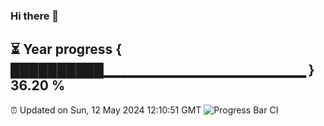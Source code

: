 ### Hi there 👋
⏳ Year progress { ██████████▁▁▁▁▁▁▁▁▁▁▁▁▁▁▁▁▁▁▁▁ } 36.20 %
---
⏰ Updated on Sun, 12 May 2024 12:10:51 GMT
![Progress Bar CI](https://github.com/Moyi321/Moyi321/workflows/Progress%20Bar%20CI/badge.svg)
